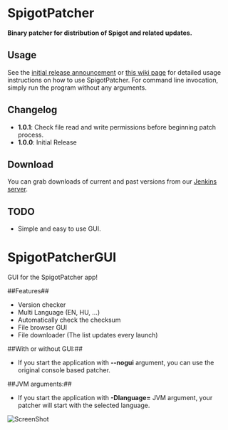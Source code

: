 SpigotPatcher
=============

**Binary patcher for distribution of Spigot and related updates.**

Usage
-----
See the [initial release announcement](http://www.spigotmc.org/threads/29091/) or [this wiki page](http://www.spigotmc.org/wiki/spigot-patcher/) for detailed usage instructions on how to use SpigotPatcher. For command line invocation, simply run the program without any arguments.

Changelog
---------

* **1.0.1**: Check file read and write permissions before beginning patch process. 
* **1.0.0**: Initial Release

Download
--------
You can grab downloads of current and past versions from our [Jenkins server](http://ci.md-5.net/job/SpigotPatcher/).

TODO
----
* Simple and easy to use GUI.

SpigotPatcherGUI
=============

GUI for the SpigotPatcher app!

##Features##
 * Version checker
 * Multi Language (EN, HU, ...)
 * Automatically check the checksum
 * File browser GUI
 * File downloader (The list updates every launch)
 
##With or without GUI:##
 * If you start the application with **--nogui** argument, you can use the original console based patcher.
 
##JVM arguments:##
 * If you start the application with **-Dlanguage=<lang>** JVM argument, your patcher will start with the selected language.
 
![ScreenShot](http://content.screencast.com/users/Gerviba/folders/Jing/media/e1c68032-b4fb-49ab-bea7-d6289f738a8e/2014-09-13_1550.png)

